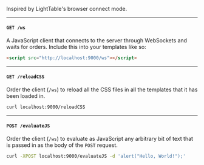 Inspired by LightTable's browser connect mode.

---

#### `GET /ws`

A JavaScript client that connects to the server through WebSockets and
waits for orders. Include this into your templates like so:

```html
<script src="http://localhost:9000/ws"></script>
```

---

#### `GET /reloadCSS`

Order the client (`/ws`) to reload all the CSS files in all the
templates that it has been loaded in.

```bash
curl localhost:9000/reloadCSS
```

---

#### `POST /evaluateJS`

Order the client (`/ws`) to evaluate as JavaScript any arbitrary bit of
text that is passed in as the body of the `POST` request.

```bash
curl -XPOST localhost:9000/evaluateJS -d 'alert("Hello, World!");'
```

